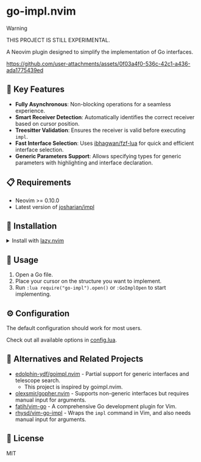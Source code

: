 # go-impl.nvim

<!-- markdownlint-disable no-inline-html -->

> [!WARNING]
> THIS PROJECT IS STILL EXPERIMENTAL.

A Neovim plugin designed to simplify the implementation of Go interfaces.

https://github.com/user-attachments/assets/0f03a4f0-536c-42c1-a436-ada1775439ed

## 🌟 Key Features

- **Fully Asynchronous**:
  Non-blocking operations for a seamless experience.
- **Smart Receiver Detection**:
  Automatically identifies the correct receiver based on cursor position.
- **Treesitter Validation**:
  Ensures the receiver is valid before executing `impl`.
- **Fast Interface Selection**:
  Uses [ibhagwan/fzf-lua](https://github.com/ibhagwan/fzf-lua) for quick and
  efficient interface selection.
- **Generic Parameters Support**:
  Allows specifying types for generic parameters with highlighting and interface
  declaration.

## 📋 Requirements

- Neovim >= 0.10.0
- Latest version of [josharian/impl](https://github.com/josharian/impl)

## 🚚 Installation

<details>
<summary>Install with <a href="https://github.com/folke/lazy.nvim">lazy.nvim</a></summary>

```lua
{
  "fang2hou/go-impl.nvim",
  ft = "go",
  dependencies = {
    "MunifTanjim/nui.nvim",
    "ibhagwan/fzf-lua",
    "nvim-lua/plenary.nvim",
  },
  opts = {},
  keys = {
    {
      "<leader>Gi",
      function()
        require("go-impl").open()
      end,
      mode = { "n" },
      desc = "Go Impl",
    },
  },
}
```

</details>

## 🚀 Usage

1. Open a Go file.
2. Place your cursor on the structure you want to implement.
3. Run `:lua require("go-impl").open()` or `:GoImplOpen` to start implementing.

## ⚙️ Configuration

The default configuration should work for most users.

Check out all available options in [config.lua](lua/go-impl/config.lua).

## 🔄 Alternatives and Related Projects

- [edolphin-ydf/goimpl.nvim](https://github.com/edolphin-ydf/goimpl.nvim) -
  Partial support for generic interfaces and telescope search.
  - This project is inspired by goimpl.nvim.
- [olexsmir/gopher.nvim](https://github.com/olexsmir/gopher.nvim) -
  Supports non-generic interfaces but requires manual input for arguments.
- [fatih/vim-go](https://github.com/fatih/vim-go) -
  A comprehensive Go development plugin for Vim.
- [rhysd/vim-go-impl](https://github.com/rhysd/vim-go-impl) -
  Wraps the `impl` command in Vim, and also needs manual input for arguments.

## 🪪 License

MIT
